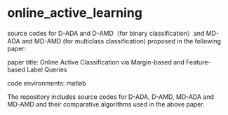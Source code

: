 # online_active_learning

source codes for D-ADA and D-AMD（for binary classification）and MD-ADA and MD-AMD (for multiclass classification) proposed in the following paper:

paper title: Online Active Classification via Margin-based and Feature-based Label Queries

code environments: matlab 

The repository includes source codes for D-ADA, D-AMD, MD-ADA and MD-AMD and their comparative algorithms used in the above paper.
